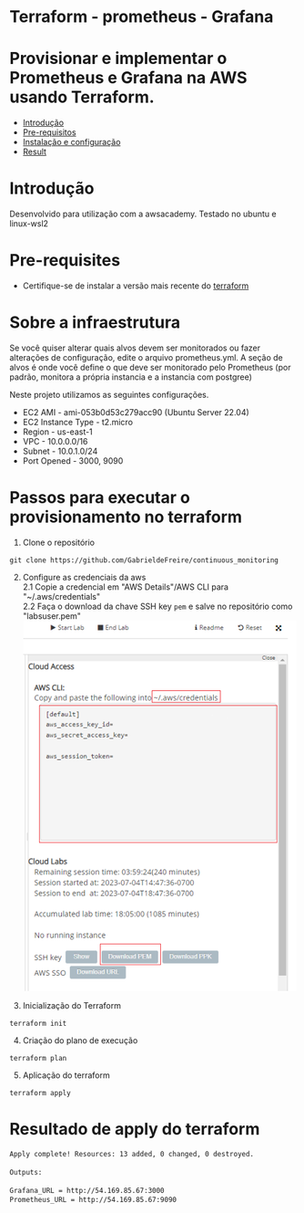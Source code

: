 # Terraform - prometheus - Grafana
# Provisionar e implementar o Prometheus e Grafana na AWS usando Terraform.
- [Introdução](#Introdução)
- [Pre-requisitos](#pre-requisitos)
- [Instalação e configuração](#Instalação-e-configuração)
- [Result](#Result)


# Introdução
Desenvolvido para utilização com a awsacademy.
Testado no ubuntu e linux-wsl2

# Pre-requisites
* Certifique-se de instalar a versão mais recente do [terraform](https://learn.hashicorp.com/terraform/getting-started/install.html)

# Sobre a infraestrutura
Se você quiser alterar quais alvos devem ser monitorados ou fazer alterações de configuração, edite o arquivo prometheus.yml.
A seção de alvos é onde você define o que deve ser monitorado pelo Prometheus (por padrão, monitora a própria instancia e a instancia com postgree)

Neste projeto utilizamos as seguintes configurações.
* EC2 AMI - ami-053b0d53c279acc90 (Ubuntu Server 22.04)
* EC2 Instance Type - t2.micro
* Region - us-east-1
* VPC - 10.0.0.0/16
* Subnet - 10.0.1.0/24
* Port Opened - 3000, 9090

# Passos para executar o provisionamento no terraform
1. Clone o repositório
```
git clone https://github.com/GabrieldeFreire/continuous_monitoring
```
2. Configure as credenciais da aws  
2.1 Copie a credencial em "AWS Details"/AWS CLI para "~/.aws/credentials"  
2.2 Faça o download da chave SSH key `pem` e salve no repositório como "labsuser.pem"  
![Alt text](image.png)  

3. Inicialização do Terraform 
```
terraform init
```
4. Criação do plano de execução
```
terraform plan
```
5. Aplicação do terraform
```
terraform apply
```


# Resultado de apply do terraform
```
Apply complete! Resources: 13 added, 0 changed, 0 destroyed.

Outputs:

Grafana_URL = http://54.169.85.67:3000
Prometheus_URL = http://54.169.85.67:9090
```

